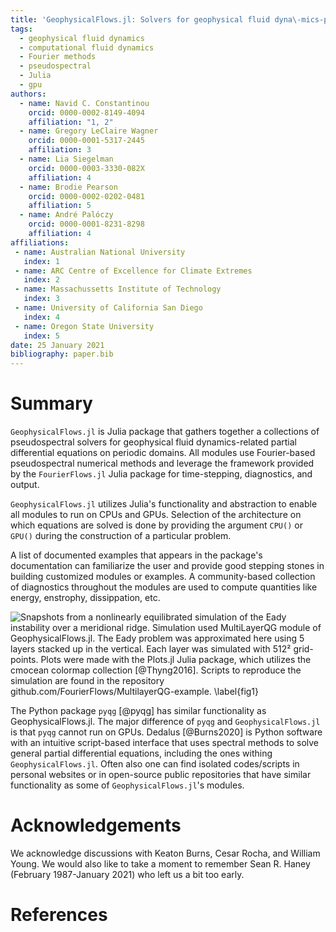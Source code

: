 ```yaml
---
title: 'GeophysicalFlows.jl: Solvers for geophysical fluid dyna\-mics-problems in periodic domains on CPUs and GPUs'
tags:
  - geophysical fluid dynamics
  - computational fluid dynamics
  - Fourier methods
  - pseudospectral
  - Julia
  - gpu
authors:
  - name: Navid C. Constantinou
    orcid: 0000-0002-8149-4094
    affiliation: "1, 2"
  - name: Gregory LeClaire Wagner
    orcid: 0000-0001-5317-2445
    affiliation: 3
  - name: Lia Siegelman
    orcid: 0000-0003-3330-082X
    affiliation: 4
  - name: Brodie Pearson
    orcid: 0000-0002-0202-0481
    affiliation: 5
  - name: André Palóczy
    orcid: 0000-0001-8231-8298
    affiliation: 4
affiliations:
 - name: Australian National University
   index: 1
 - name: ARC Centre of Excellence for Climate Extremes
   index: 2
 - name: Massachussetts Institute of Technology
   index: 3
 - name: University of California San Diego
   index: 4
 - name: Oregon State University
   index: 5
date: 25 January 2021
bibliography: paper.bib
---
```


<!-- 
# Citations

Citations to entries in paper.bib should be in
[rMarkdown](http://rmarkdown.rstudio.com/authoring_bibliographies_and_citations.html)
format.

If you want to cite a software repository URL (e.g. something on GitHub without a preferred
citation) then you can do it with the example BibTeX entry below for @fidgit.

For a quick reference, the following citation commands can be used:
- `@author:2001`  ->  "Author et al. (2001)"
- `[@author:2001]` -> "(Author et al., 2001)"
- `[@author1:2001; @author2:2001]` -> "(Author1 et al., 2001; Author2 et al., 2002)"

Double dollars make self-standing equations:

$$\Theta(x) = \left\{\begin{array}{l}
0\textrm{ if } x < 0\cr
1\textrm{ else}
\end{array}\right.$$

You can also use plain \LaTeX for equations
\begin{equation}\label{eq:fourier}
\hat f(\omega) = \int_{-\infty}^{\infty} f(x) e^{i\omega x} dx
\end{equation}
and refer to \autoref{eq:fourier} from text.

-->

# Summary

`GeophysicalFlows.jl` is Julia package that gathers together a collections of pseudospectral 
solvers for geophysical fluid dynamics-related partial differential equations on periodic 
domains. All modules use Fourier-based pseudospectral numerical methods and leverage the 
framework provided by the `FourierFlows.jl` Julia package for time-stepping, diagnostics, and 
output.

`GeophysicalFlows.jl` utilizes Julia's functionality and abstraction to enable all modules to
run on CPUs and GPUs. Selection of the architecture on which equations are solved is done by 
providing the argument `CPU()` or `GPU()` during the construction of a particular problem.

A list of documented examples that appears in the package's documentation can familiarize the 
user and provide good stepping stones in building customized modules or examples. A community-based
collection of diagnostics throughout the modules are used to compute quantities like energy,
enstrophy, dissippation, etc.

![Snapshots from a nonlinearly equilibrated simulation of the Eady instability over a
meridional ridge. Simulation used `MultiLayerQG` module of `GeophysicalFlows.jl`. The Eady 
problem was approximated here using 5 layers stacked up in the vertical. Each layer was 
simulated with 512² grid-points. Plots were made with the `Plots.jl` Julia package, 
which utilizes the `cmocean` colormap collection [@Thyng2016]. Scripts to reproduce the 
simulation are found in the repository `github.com/FourierFlows/MultilayerQG-example`. \label{fig1}](PV_eady_nlayers5.png)

The Python package `pyqg` [@pyqg] has similar functionality as GeophysicalFlows.jl. The major 
difference of `pyqg` and `GeophysicalFlows.jl` is that `pyqg` cannot run on GPUs. Dedalus [@Burns2020] 
is Python software with an intuitive script-based interface that uses spectral methods to solve
general partial differential equations, including the ones withing `GeophysicalFlows.jl`. Often 
also one can find isolated codes/scripts in personal websites or in open-source public repositories 
that have similar functionality as some of `GeophysicalFlows.jl`'s modules. 

# Acknowledgements

We acknowledge discussions with Keaton Burns, Cesar Rocha, and William Young. We would also 
like to take a moment to remember Sean R. Haney (February 1987-January 2021) who left us a 
bit too early.

# References
